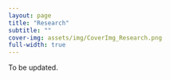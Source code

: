 ```yaml
---
layout: page
title: "Research"
subtitle: ""
cover-img: assets/img/CoverImg_Research.png
full-width: true
---
```


To be updated. 